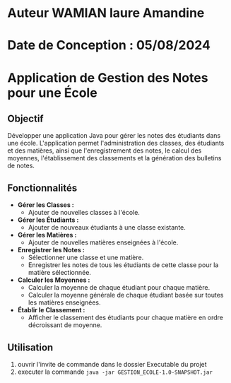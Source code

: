 # Auteur WAMIAN laure Amandine 

# Date de Conception :  05/08/2024
# Application de Gestion des Notes pour une École

## Objectif

Développer une application Java pour gérer les notes des étudiants dans une école. L'application permet l'administration des classes, des étudiants et des matières, ainsi que l'enregistrement des notes, le calcul des moyennes, l'établissement des classements et la génération des bulletins de notes.

## Fonctionnalités

- **Gérer les Classes :**
  - Ajouter de nouvelles classes à l'école.
- **Gérer les Étudiants :**
  - Ajouter de nouveaux étudiants à une classe existante.
- **Gérer les Matières :**
  - Ajouter de nouvelles matières enseignées à l'école.
- **Enregistrer les Notes :**
  - Sélectionner une classe et une matière.
  - Enregistrer les notes de tous les étudiants de cette classe pour la matière sélectionnée.
- **Calculer les Moyennes :**
  - Calculer la moyenne de chaque étudiant pour chaque matière.
  - Calculer la moyenne générale de chaque étudiant basée sur toutes les matières enseignées.
- **Établir le Classement :**
  - Afficher le classement des étudiants pour chaque matière en ordre décroissant de moyenne.

## Utilisation
1. ouvrir l'invite de commande dans le dossier  Executable du projet
2. executer la commande 
`java -jar GESTION_ECOLE-1.0-SNAPSHOT.jar`
    
